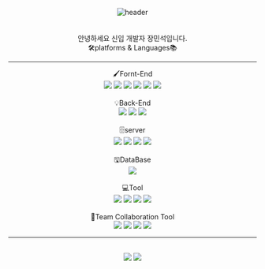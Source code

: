 
<div align="center">

![header](https://capsule-render.vercel.app/api?type=Waving&height=200&color=gradient&section=header&text=welecom%20minseok%20github&fontSize=60)
  <br/><br/><br/>
안녕하세요 신입 개발자 장민석입니다.<br/>
  🛠platforms & Languages📚
  <br/>
<hr/>
  🖌Fornt-End<br/>
<img src="https://img.shields.io/badge/HTML5-E34F26?style=flat&logo=HTML5&logoColor=white" />
<img src="https://img.shields.io/badge/CSS3-1572B6?style=flat&logo=CSS3&logoColor=white" />
    <img src="https://img.shields.io/badge/JavaScript-F7DF1E?style=flat&logo=CSS3&logoColor=white" />
    <img src="https://img.shields.io/badge/React-61DAFB?style=flat&logo=React&logoColor=white" />
    <img src="https://img.shields.io/badge/jQuery-0769AD?style=flat&logo=jQuery&logoColor=white" />
    <img src="https://img.shields.io/badge/Bootstrap-7952B3?style=flat&logo=Bootstrap&logoColor=white" />
    <br/><br/>
    💡Back-End
    <br/>
    <img src="https://img.shields.io/badge/Java-007396?style=flat&logo=Java&logoColor=white" />
    <img src="https://img.shields.io/badge/Python-3776AB?style=flat&logo=Python&logoColor=white" />
    <img src="https://img.shields.io/badge/C-A8B9CC?style=flat&logo=C&logoColor=white" />
    <br/><br/>
    🗄server
    <br/>
    <img src="https://img.shields.io/badge/Amazon AWS-232F3E?style=flat&logo=Amazon AWS&logoColor=white" />
    <img src="https://img.shields.io/badge/Docker-2496ED?style=flat&logo=Docker&logoColor=white" />
    <img src="https://img.shields.io/badge/Apache Maven-C71A36?style=flat&logo=Apache Maven&logoColor=white" />
    <img src="https://img.shields.io/badge/Apache Tomcat-F8DC75?style=flat&logo=Apache Tomcat&logoColor=white" />
    <br/><br/>
    🖫DataBase
    <br/>
    <img src="https://img.shields.io/badge/Oracle-F80000?style=flat&logo=Oracle&logoColor=white" />
    <br/><br/>
    💻Tool
    <br/>
    <img src="https://img.shields.io/badge/Eclipse IDE-2C2255?style=flat&logo=Eclipse IDE&logoColor=white" />
    <img src="https://img.shields.io/badge/Visual Studio-5C2D91?style=flat&logo=Visual Studio&logoColor=white" />
    <img src="https://img.shields.io/badge/Visual Studio Code-007ACC?style=flat&logo=Visual Studio Code&logoColor=white" />
    <img src="https://img.shields.io/badge/IntelliJ IDEA-000000?style=flat&logo=IntelliJ IDEA&logoColor=white" />
    <br/><br/>
    👫Team Collaboration Tool
    <br/>
    <img src="https://img.shields.io/badge/GitHub-181717?style=flat&logo=GitHub&logoColor=white" />
    <img src="https://img.shields.io/badge/Notion-000000?style=flat&logo=Notion&logoColor=white" />
    <img src="https://img.shields.io/badge/Discord-5865F2?style=flat&logo=Discord&logoColor=white" />
    <img src="https://img.shields.io/badge/Instagram-E4405F?style=flat&logo=Instagram&logoColor=white" />
  <hr/>
  <br/>
  <img src="https://github-readme-stats.vercel.app/api?username=97minseok&show_icons=true&theme=dracula" />
  <img src="https://github-readme-stats.vercel.app/api/top-langs/?username=anuraghazra&hide_progress=true&bg_color=black" />
</div>





